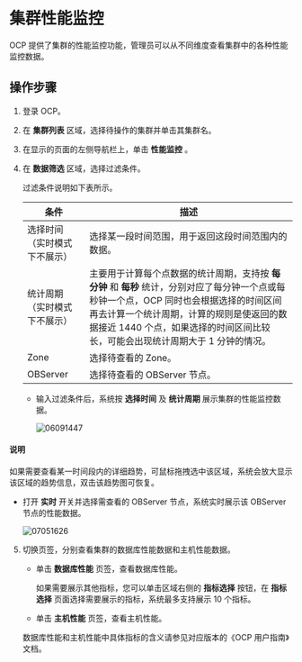 # 集群性能监控

OCP 提供了集群的性能监控功能，管理员可以从不同维度查看集群中的各种性能监控数据。

## 操作步骤

1. 登录 OCP。

2. 在 **集群列表** 区域，选择待操作的集群并单击其集群名。

3. 在显示的页面的左侧导航栏上，单击 **性能监控** 。

4. 在 **数据筛选** 区域，选择过滤条件。

   过滤条件说明如下表所示。

   |     **条件**     |          **描述**          |
   |----------------|--------------------------------------------------------------------------------------------------------------------------------------------------|
   | 选择时间（实时模式下不展示） | 选择某一段时间范围，用于返回这段时间范围内的数据。            |
   | 统计周期（实时模式下不展示） | 主要用于计算每个点数据的统计周期，支持按 **每分钟** 和 **每秒** 统计，分别对应了每分钟一个点或每秒钟一个点，OCP 同时也会根据选择的时间区间再去计算一个统计周期，计算的规则是使返回的数据接近 1440 个点，如果选择的时间区间比较长，可能会出现统计周期大于 1 分钟的情况。 |
   | Zone           | 选择待查看的 Zone。             |
   | OBServer       | 选择待查看的 OBServer 节点。         |

   * 输入过滤条件后，系统按 **选择时间** 及 **统计周期** 展示集群的性能监控数据。

     ![06091447](https://help-static-aliyun-doc.aliyuncs.com/assets/img/zh-CN/3821624261/p282371.png)
  
  <main id="notice" type='explain'>
    <h4>说明</h4>
    <p>如果需要查看某一时间段内的详细趋势，可鼠标拖拽选中该区域，系统会放大显示该区域的趋势信息，双击该趋势图可恢复。</p>
  </main>

   * 打开 **实时** 开关并选择需查看的 OBServer 节点，系统实时展示该 OBServer 节点的性能数据。

     ![07051626](https://help-static-aliyun-doc.aliyuncs.com/assets/img/zh-CN/6114455261/p291431.png)

5. 切换页签，分别查看集群的数据库性能数据和主机性能数据。

   * 单击 **数据库性能** 页签，查看数据库性能。

     如果需要展示其他指标，您可以单击区域右侧的 **指标选择** 按钮，在 **指标选择** 页面选择需要展示的指标，系统最多支持展示 10 个指标。

   * 单击 **主机性能** 页签，查看主机性能。

   数据库性能和主机性能中具体指标的含义请参见对应版本的《OCP 用户指南》文档。
